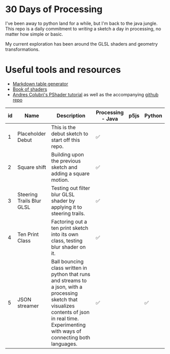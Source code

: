 # 30 Days of Processing

I've been away to python land for a while, but I'm back to the java jungle. This repo is a daily commitment to *writing* a sketch a day in processing, no matter how simple or basic. 

My current exploration has been around the GLSL shaders and geometry transformations.

# Useful tools and resources
- [Markdown table generator](https://www.tablesgenerator.com/markdown_tables#)
- [Book of shaders](http://thebookofshaders.com/)
- [Andres Colubri's PShader tutorial](https://processing.org/tutorials/pshader/) as well as the accompanying [github repo](https://github.com/codeanticode/pshader-tutorials)

| id | **Name**                  | **Description**                                                                                                                                                                                      | **Processing - Java** | **p5js** | **Python**         |
|----|---------------------------|------------------------------------------------------------------------------------------------------------------------------------------------------------------------------------------------------|-----------------------|----------|--------------------|
| 1  | Placeholder Debut         | This is the debut sketch to start off this repo.                                                                                                                                                     | :white_check_mark:    |          |                    |
| 2  | Square shift              | Building upon the previous sketch and adding a square motion.                                                                                                                                        | :white_check_mark:    |          |                    |
| 3  | Steering Trails Blur GLSL | Testing out filter blur GLSL shader by applying it to steering trails.                                                                                                                               | :white_check_mark:    |          |                    |
| 4  | Ten Print Class           | Factoring out a ten print sketch into its own class, testing blur shader on it.                                                                                                                      | :white_check_mark:    |          |                    |
| 5  | JSON streamer             | Ball bouncing class written in python that runs and streams to a json, with a processing sketch that visualizes contents of json in real time. Experimenting with ways of connecting both languages. | :white_check_mark:    |          | :white_check_mark: |

